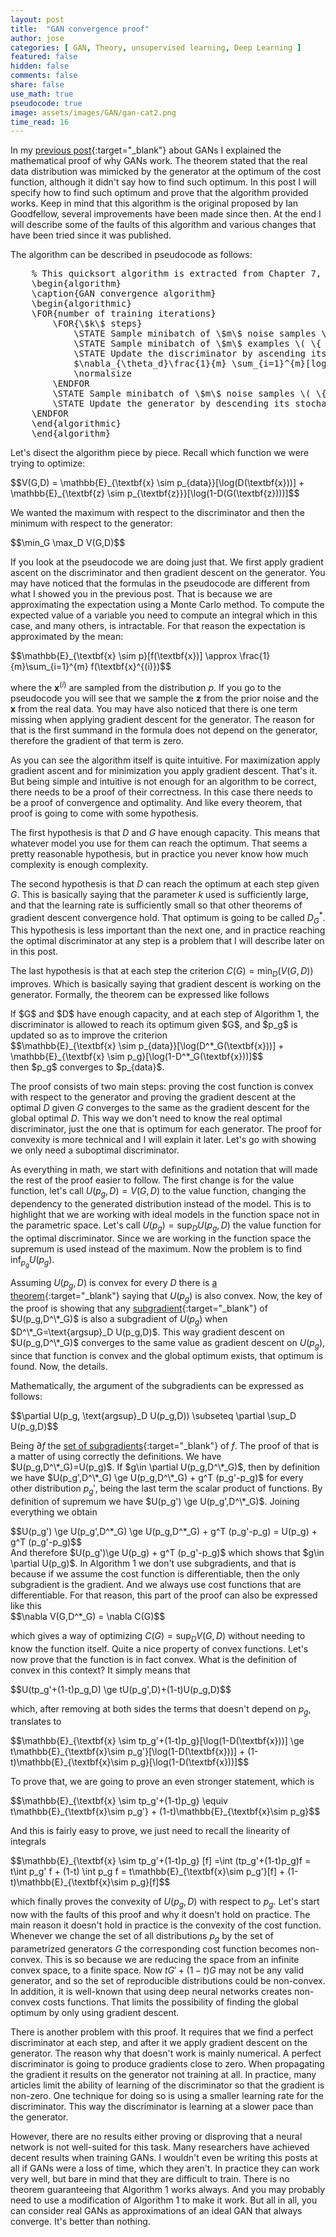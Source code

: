 ```yaml
---
layout: post
title:  "GAN convergence proof"
author: jose
categories: [ GAN, Theory, unsupervised learning, Deep Learning ]
featured: false
hidden: false
comments: false
share: false
use_math: true
pseudocode: true
image: assets/images/GAN/gan-cat2.png
time_read: 16
---
```


In my [previous post]({{site.baseurl}}/gan_optimality_proof){:target="_blank"} about GANs I explained the mathematical proof of why GANs work. The theorem stated that the real data distribution was mimicked by the generator at the optimum of the cost function, although it didn't say how to find such optimum. In this post I will specify how to find such optimum and prove that the algorithm provided works. Keep in mind that this algorithm is the original proposed by Ian Goodfellow, several improvements have been made since then. At the end I will describe some of the faults of this algorithm and various changes that have been tried since it was published.

The algorithm can be described in pseudocode as follows:

<pre id="gan" class="pseudocode" style="display:hidden;">
    % This quicksort algorithm is extracted from Chapter 7, Introduction to Algorithms (3rd edition)
    \begin{algorithm}
    \caption{GAN convergence algorithm}
    \begin{algorithmic}
    \FOR{number of training iterations}
        \FOR{\$k\$ steps}
            \STATE Sample minibatch of \$m\$ noise samples \( \{ \)\$z\$\( ^{(1)},\dots,\)\$z\$\(^{(m)}\} \) from noise prior \$p\_z(z)\$.
            \STATE Sample minibatch of \$m\$ examples \( \{ \)\$x\$\( ^{(1)},\dots,\)\$x\$\(^{(m)}\} \) from data generating distribution \$p\_\{data\}(z)\$.
            \STATE Update the discriminator by ascending its stochastic gradient:
            $\nabla_{\theta_d}\frac{1}{m} \sum_{i=1}^{m}[log(D (x^{(i)})) + log(1-D(G(z^{(i)})))$
            \normalsize
        \ENDFOR
        \STATE Sample minibatch of \$m\$ noise samples \( \{ \)\$z\$\( ^{(1)},\dots,\)\$z\$\(^{(m)}\} \) from noise prior \$p\_z(z)\$.
        \STATE Update the generator by descending its stochastic gradient: $\nabla_{\theta_g}\frac{1}{m} \sum_{i=1}^{m}log(1-D(G(z^{(i)})))$
    \ENDFOR
    \end{algorithmic}
    \end{algorithm}
</pre>

Let's disect the algorithm piece by piece. Recall which function we were trying to optimize: 

<div>$$V(G,D) = \mathbb{E}_{\textbf{x} \sim p_{data}}[\log(D(\textbf{x}))] + \mathbb{E}_{\textbf{z} \sim p_{\textbf{z}}}[\log(1-D(G(\textbf{z})))]$$</div>

We wanted the maximum with respect to the discriminator and then the minimum with respect to the generator: 

<div>$$\min_G \max_D V(G,D)$$</div>

If you look at the pseudocode we are doing just that. We first apply gradient ascent on the discriminator and then gradient descent on the generator. You may have noticed that the formulas in the pseudocode are different from what I showed you in the previous post. That is because we are approximating the expectation using a Monte Carlo method. To compute the expected value of a variable you need to compute an integral which in this case, and many others, is intractable. For that reason the expectation is approximated by the mean:

<div>$$\mathbb{E}_{\textbf{x} \sim p}[f(\textbf{x})] \approx \frac{1}{m}\sum_{i=1}^{m} f(\textbf{x}^{(i)})$$</div>

where the $\textbf{x}^{(i)}$ are sampled from the distribution $p$. If you go to the pseudocode you will see that we sample the $\textbf{z}$ from the prior noise and the $\textbf{x}$ from the real data. You may have also noticed that there is one term missing when applying gradient descent for the generator. The reason for that is the first summand in the formula does not depend on the generator, therefore the gradient of that term is zero.

As you can see the algorithm itself is quite intuitive. For maximization apply gradient ascent and for minimization you apply gradient descent. That's it. But being simple and intuitive is not enough for an algorithm to be correct, there needs to be a proof of their correctness. In this case there needs to be a proof of convergence and optimality. And like every theorem, that proof is going to come with some hypothesis. 

The first hypothesis is that $D$ and $G$ have enough capacity. This means that whatever model you use for them can reach the optimum. That seems a pretty reasonable hypothesis, but in practice you never know how much complexity is enough complexity. 

The second hypothesis is that $D$ can reach the optimum at each step given $G$. This is basically saying that the parameter $k$ used is sufficiently large, and that the learning rate is sufficiently small so that other theorems of gradient descent convergence hold. That optimum is going to be called $D^*_G$. This hypothesis is less important than the next one, and in practice reaching the optimal discriminator at any step is a problem that I will describe later on in this post.

The last hypothesis is that at each step the criterion $C(G)=\min_D(V(G,D))$ improves. Which is basically saying that gradient descent is working on the generator. Formally, the theorem can be expressed like follows

<div class="theorem"> 
If $G$ and $D$ have enough capacity, and at each step of Algorithm 1, the discriminator is allowed to reach its optimum given $G$, and $p_g$ is updated so as to improve the criterion
<div>$$\mathbb{E}_{\textbf{x} \sim p_{data}}[\log(D^*_G(\textbf{x}))] + \mathbb{E}_{\textbf{x} \sim p_g}[\log(1-D^*_G(\textbf{x}))]$$</div>
then $p_g$ converges to $p_{data}$.
</div>

The proof consists of two main steps: proving the cost function is convex with respect to the generator and proving the gradient descent at the optimal $D$ given $G$ converges to the same as the gradient descent for the global optimal $D$. This way we don't need to know the real optimal discriminator, just the one that is optimum for each generator. The proof for convexity is more technical and I will explain it later. Let's go with showing we only need a suboptimal discriminator.

As everything in math, we start with definitions and notation that will made the rest of the proof easier to follow. The first change is for the value function, let's call $U(p_g,D)=V(G,D)$ to the value function, changing the dependency to the generated distribution instead of the model. This is to highlight that we are working with ideal models in the function space not in the parametric space. Let's call $U(p_g) = \sup_DU(p_g,D)$ the value function for the optimal discriminator. Since we are working in the function space the supremum is used instead of the maximum. Now the problem is to find $\inf_{p_g}U(p_g)$. 

Assuming $U(p_g,D)$ is convex for every $D$ there is [a theorem](https://math.stackexchange.com/questions/3363996/convexity-of-supremum-of-convex-functions){:target="_blank"} saying that $U(p_g)$ is also convex. Now, the key of the proof is showing that any [subgradient](https://en.wikipedia.org/wiki/Subgradient_method){:target="_blank"} of $U(p_g,D^\*_G)$ is also a subgradient of $U(p_g)$ when $D^\*_G=\text{argsup}_D U(p_g,D)$. This way gradient descent on $U(p_g,D^\*_G)$ converges to the same value as gradient descent on $U(p_g)$, since that function is convex and the global optimum exists, that optimum is found. Now, the details.

Mathematically, the argument of the subgradients can be expressed as follows:

<div>$$\partial U(p_g, \text{argsup}_D U(p_g,D)) \subseteq \partial \sup_D U(p_g,D)$$</div>

Being $\partial f$ the [set of subgradients](https://en.wikipedia.org/wiki/Subderivative#The_subgradient){:target="_blank"} of $f$. The proof of that is a matter of using correctly the definitions. We have $U(p_g,D^\*_G)=U(p_g)$. If $g\in \partial U(p_g,D^\*_G)$, then by definition we have $U(p_g',D^\*_G) \ge U(p_g,D^\*_G) + g^T (p_g'-p_g)$ for every other distribution $p_g'$, being the last term the scalar product of functions. By definition of supremum we have $U(p_g') \ge U(p_g',D^\*_G)$. Joining everything we obtain 
<div>$$U(p_g') \ge U(p_g',D^*_G) \ge U(p_g,D^*_G) + g^T (p_g'-p_g) = U(p_g) + g^T (p_g'-p_g)$$</div>
And therefore $U(p_g')\ge U(p_g) + g^T (p_g'-p_g)$ which shows that $g\in \partial U(p_g)$. In Algorithm 1 we don't use subgradients, and that is because if we assume the cost function is differentiable, then the only subgradient is the gradient. And we always use cost functions that are differentiable. For that reason, this part of the proof can also be expressed like this

<div>$$\nabla V(G,D^*_G) = \nabla C(G)$$</div>

which gives a way of optimizing $C(G)=\sup_D V(G,D)$ without needing to know the function itself. Quite a nice property of convex functions. Let's now prove that the function is in fact convex. What is the definition of convex in this context? It simply means that 
<div>$$U(tp_g'+(1-t)p_g,D) \ge tU(p_g',D)+(1-t)U(p_g,D)$$</div>

which, after removing at both sides the terms that doesn't depend on $p_g$, translates to 

<div>$$\mathbb{E}_{\textbf{x} \sim tp_g'+(1-t)p_g}[\log(1-D(\textbf{x}))] \ge t\mathbb{E}_{\textbf{x}\sim p_g'}[\log(1-D(\textbf{x}))] + (1-t)\mathbb{E}_{\textbf{x}\sim p_g}[\log(1-D(\textbf{x}))]$$</div>

To prove that, we are going to prove an even stronger statement, which is

<div>$$\mathbb{E}_{\textbf{x} \sim tp_g'+(1-t)p_g} \equiv t\mathbb{E}_{\textbf{x}\sim p_g'} + (1-t)\mathbb{E}_{\textbf{x}\sim p_g}$$</div>

And this is fairly easy to prove, we just need to recall the linearity of integrals

<div>$$\mathbb{E}_{\textbf{x} \sim tp_g'+(1-t)p_g} [f] =\int (tp_g'+(1-t)p_g)f = t\int p_g' f + (1-t) \int p_g f  = t\mathbb{E}_{\textbf{x}\sim p_g'}[f] + (1-t)\mathbb{E}_{\textbf{x}\sim p_g}[f]$$</div>

which finally proves the convexity of $U(p_g,D)$ with respect to $p_g$. Let's start now with the faults of this proof and why it doesn't hold on practice. The main reason it doesn't hold in practice is the convexity of the cost function. Whenever we change the set of all distributions $p_g$ by the set of parametrized generators $G$ the corresponding cost function becomes non-convex. This is so because we are reducing the space from an infinite convex space, to a finite space. Now $tG'+(1-t)G$ may not be any valid generator, and so the set of reproducible distributions could be non-convex. In addition, it is well-known that using deep neural networks creates non-convex costs functions. That limits the possibility of finding the global optimum by only using gradient descent.

There is another problem with this proof. It requires that we find a perfect discriminator at each step, and after it we apply gradient descent on the generator. The reason why that doesn't work is mainly numerical. A perfect discriminator is going to produce gradients close to zero. When propagating the gradient it results on the generator not training at all. In practice, many articles limit the ability of learning of the discriminator so that the gradient is non-zero. One technique for doing so is using a smaller learning rate for the discriminator. This way the discriminator is learning at a slower pace than the generator. 

However, there are no results either proving or disproving that a neural network is not well-suited for this task. Many researchers have achieved decent results when training GANs. I wouldn't even be writing this posts at all if GANs were a loss of time, which they aren't. In practice they can work very well, but bare in mind that they are difficult to train. There is no theorem guaranteeing that Algorithm 1 works always. And you may probably need to use a modification of Algorithm 1 to make it work. But all in all, you can consider real GANs as approximations of an ideal GAN that always converge. It's better than nothing.


<script>
    pseudocode.renderElement(document.getElementById("gan"));
</script>
<script>
    pseudocode.renderClass("pseudocode");
</script>